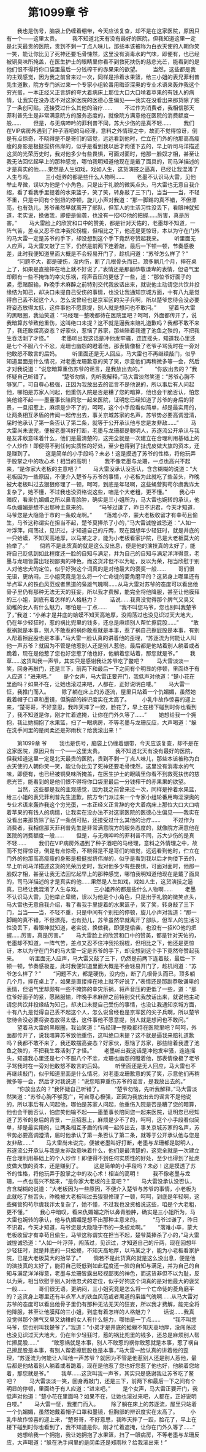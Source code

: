 # 　　第1099章 爷
　　我也是伤号，脑袋上仍缠着绷带，今天应该复查，却不是在这家医院，原因只有一个——这里太贵。
　　我不知道北天有没有最好的医院，但我知道这里一定是北天最贵的医院，贵到不剩一丁点人味儿，那些本该被称为白衣天使的人朝你笑一笑，能让你比见了死神还要毛骨悚然，这里没有消毒水的气味，即便有，也已经被铜臭味所掩盖，在医生护士的眼睛里你看不到救死扶伤的慈悲光芒，能看到的是他们恨不得将你口袋里最后一分钱榨干的赤果果的欲望。
　　当然，这些都是我的主观感觉，因为我之前曾来过一次，同样是拎着水果篮，给三小姐的表兄菲利普先生道歉，院方专门派过来一个专家小组轮番用晦涩深奥的专业术语来轰炸我这个穷光蛋，一本正经义正言辞的夸大着病床上那位大口大口啃着苹果的有钱人的病情，让我实在没办法不对这家医院的医德心生偏见——我实在没看出来那货除了贴了一条创可贴，还接受过什么其他的治疗……
　　不过作为消费者，我相信那天菲利普先生是非常满意院方的服务态度的，就像院方满意他在医院的消费额度一般……
　　但是，与无病呻吟的菲利普不同，苏大少伤的是真不轻……
　　我们在VIP病房外遇到了种子酒吧的马经理，意料之外情理之中，故而不觉得惊讶，倒是有点惊奇，不晓得是不是哥们的错觉，远远看到他时，伫立在门外的他那高高瘦瘦的身影是极挺拔挤伟岸的，似乎是看到我以后才佝偻下去的，早上听司马洋描述这货的光荣历史时，我对他多少有些畏惧，可面对面时，他那一脸奴才相，甚至让我无法回忆起早上的那种感觉，哪怕我明知道他现在是戴了面具的，司马洋描述的才是真实的他……果然是人生如戏，戏如人生，这货演技之逼真，已经让我混淆了人生与戏。
　　三小姐养的都是些什么人物啊……
　　老墨不认识马大雷，见他举止卑微，误以为他是个小角色，只是出于礼貌的微笑点头，马大雷也无意自我介绍，看了看我手里提着的水果篮子，笑了笑，转身敲了三下门，当当——当，不轻不重，只是中间有个别扭的停顿，旋儿小声对我道：“那一脚踢的真不错，不但漂亮，也有劲儿，苏爷虽然早就离开了部队，但军人的生活习性没丢下，看眼神就知道，老实说，换做我，即便是偷袭，也没有一招KO他的把握……厉害，真是厉害。”
　　马大雷脸上的欣赏和口中的赞美，都是针对天佑的，老墨却不知道，一阵气苦，差点又忍不住冲我抡拐棍，但相比之下，他还是更惊讶，本以为守在门外的马大雷一定是苏爷的手下，却没想到这个手下竟然夸赞起我来。
　　听里面无人应声，马大雷又敲了三下，仍然是前两下连着敲，最后一下顿一顿，节奏感极差，此时我便知道里面大概是不会轻易开门了，趁机问道：“苏爷怎么样了？”
　　“问题不大，都是硬伤，没内伤，断了几根骨头而已，顶多躺几个月，摔在桌上了，如果是直接摔在地上就不好说了，”表情还是那副恭敬谦卑的表情，但语气里却颇有一些不掩饰的幸灾乐祸，将声音压的更低了一些，道：“那位爷好面子的紧，愿赌服输，昨晚手术麻醉之前特别交代我放话出来，就说他主动请您共饮并投缘结为知己，却决口未提自己受伤的事情，也没让我通知京城方面，十有八九是觉得自己丢不起这个人，怎么说曾经也是京军区的尖子兵啊，所以楚爷您待会没必要将姿态放得太低，这件事他不愿意提，别人就是想问也不敢问。”
　　望着马大雷的黑眼圈，我讪笑道：“马经理一整晚都待在医院里吧？呵呵，外面都传开了，说我暗算苏爷致他重伤，这叫绝口未提？这不就是逼我来赔礼道歉吗？我都不敢不来了，我还敢摆高姿态？好家伙，惹恼了苏家，那些陪着我遭了池鱼之殃的，不把我生吞活剥了才怪。”
　　老墨听出我这话是冲他发牢骚，连连摇头，知道我心里还是七个不服八个不忿，龙珊也幽怨的瞪着他，那表情像极了老爷子骂我时在一旁对他敢怒不敢言的后妈。
　　听里面还是无人回应，马大雷也不再继续敲门，似乎知道里面是什么情况，对老墨龙珊歉意的笑了笑，示意他们再稍微多等一会，然后才对我说道：“说您暗算重伤苏爷的谣言，是我放出去的。”
　　“你放出去的？”我怀疑自己听错了。
　　“楚爷勿恼，先听我解释，”马大雷淡然笑道：“苏爷心胸不够宽广，可自尊心极强，正因为我放出去的谣言不是他说的，所以事后有人问起他，哪怕是苏家人问起，他重伤入院是否是糟了您的暗算，他也会干脆否认，怕您笑他输不起——墨董事长陪同您一起来医院，证明您已经知道了苏爷的身后的背景，一旦招惹上，麻烦是少不了的，呵呵，这个小手段看似简单，却是最实用的，让两条相互矛盾的传闻一起传出去，事关京城苏家的名声，苏爷势必要高调澄清，届时他承认了第一条否认了第二条，就等于公开承认他与您是友非敌……”
　　马大雷尚未说完，便被老墨叫好打断，老墨与龙珊都是聪明人，苏逐流公开承认与我是友非敌意味着什么，他们是最清楚的，这完全就是一次建立在合理利用基础上的个人炒作！即便得不到任何实质性的好处，至少也得到了扯虎皮做大旗的资本，还是赚到了。
　　这是简单的小手段吗？未必！这是摸透了苏爷的性格，将他玩弄于股掌之中的攻心术！相当的高明！
　　我不像老墨与龙珊，一点也高兴不起来，“是你家大老板的主意吧？”
　　马大雷没承认没否认，含含糊糊的说道：“大老板因为一些原因，不便介入楚爷与苏爷的事情，小老板为此就吃了些苦头，昨晚被大老板叫过去狠狠修理了一顿，呵呵，到底是年轻啊，这些蝇营狗苟尔虞我诈太复杂了，她不懂，不过我也没资格说这些，咱是个大老粗，更不懂。”
　　我心中暗叹，看来仇媚媚之所以鼻青脸肿，确实是三小姐所为，马大雷也婉转的承认，他与仇媚媚是想不出那种主意来的。
　　“马爷过谦了，昨日不识君，今天才知道，马爷您是大隐隐于市的一条蛟龙啊。”
　　“落难小卒，蒙大老板收留才有幸苟且偷生，马爷这称谓实在担当不起，楚爷莫捧杀了小的，”马大雷诚惶诚恐道：“人如一叶浮萍，闯荡过，见识过，才知道自己的斤两，现在回想年少轻狂时，就是井底的一只蛤蟆，不知天高地厚，以马某之才，能为小老板看家护院，已是大老板莫大的抬举了。”
　　倘若不是此货真的就是这么没出息，便是他的演技真的太好了，能将自己贬低到如此程度还一脸的自知与满足，并为自己的自知与满足洋洋得意，老墨与龙珊皆露出轻视鄙夷的神色，而这货非但不以为耻，反以为荣，相当欣慰于别人对他忠犬的定位，似乎好狗这个词真的是对他最大的褒奖一般……
　　哥们很无语，更纳闷，三小姐究竟是怎么将一个亡命徒的菱角磨平的？这货身上哪里还有半点军人的铁血风范或者黑道的枭雄气魄啊……从马大雷对苏爷的态度可以看出他骨子里仍有那种无法无天的狂妄，所以我才费解，能完全将他降服，甚至让他膜拜的三小姐，到底有着怎样的人格魅力？
　　话说……我真没觉得那个脾气又臭又幼稚的女人有什么魅力，哪怕是一丁点……
　　“我不叫您马爷，您也别叫我楚爷了，”我道：“小弟才是井底的蛤蟆不知天高地厚，没闯荡过也没见识过天大地大，仍在年少轻狂时，惹的祸比兜里的钱多，还总是麻烦别人帮忙擦屁股……”
　　“敢惹祸就是本事，别人不敢惹的祸你敢惹就是本事，惹了祸自己擦屁股是本事，有别人帮着擦屁股也是本事，”马大雷一脸认真的讲着他的歪理，“苏逐流为何能让人叫他一声苏爷？就因为不管是他惹别人还是别人惹他，最后都是他站着别人躺着或者跪着，现在是他惹了您也好您惹了他也好，他躺着您站着，那您就是爷。”
　　我草……这货叫我一声爷，其实只是感谢我让苏爷吃了鳖吧？
　　马大雷淡淡一笑，回身再敲门，还是三下，前两下和最后一下之间有个明显的停顿，里面终于有人应道：“进来吧。”
　　是个女声，马大雷正要开门，我低声对他道：“楚小花在里面吗？如果不在，让她也滚过来吧，人都在，正好说明白喽。”
　　马大雷一怔，我推门而入。
　　除了躺在床上的苏逐流，屋里只站着一个仇媚媚，虽然她戴着帽子口罩和墨镜，但胸部的辨识度实在太高了。
　　小乳牛故作惊喜的迎上来，“楚哥哥，不好意思，我昨天摔了一跤，脸花了，早上在楼下碰到时你也看到了，我不知道是你，刚才忙着遮掩，让你在门外久等了……”
　　她想给我一个拥抱，我让她拥抱了水果篮，扫了一眼病房，不等老墨与龙珊反应，大声喝道：“躲在洗手间里的是闵柔还是郑雨秋？给我滚出来！”

　　第1099章 爷
　　我也是伤号，脑袋上仍缠着绷带，今天应该复查，却不是在这家医院，原因只有一个——这里太贵。
　　我不知道北天有没有最好的医院，但我知道这里一定是北天最贵的医院，贵到不剩一丁点人味儿，那些本该被称为白衣天使的人朝你笑一笑，能让你比见了死神还要毛骨悚然，这里没有消毒水的气味，即便有，也已经被铜臭味所掩盖，在医生护士的眼睛里你看不到救死扶伤的慈悲光芒，能看到的是他们恨不得将你口袋里最后一分钱榨干的赤果果的欲望。
　　当然，这些都是我的主观感觉，因为我之前曾来过一次，同样是拎着水果篮，给三小姐的表兄菲利普先生道歉，院方专门派过来一个专家小组轮番用晦涩深奥的专业术语来轰炸我这个穷光蛋，一本正经义正言辞的夸大着病床上那位大口大口啃着苹果的有钱人的病情，让我实在没办法不对这家医院的医德心生偏见——我实在没看出来那货除了贴了一条创可贴，还接受过什么其他的治疗……
　　不过作为消费者，我相信那天菲利普先生是非常满意院方的服务态度的，就像院方满意他在医院的消费额度一般……
　　但是，与无病呻吟的菲利普不同，苏大少伤的是真不轻……
　　我们在VIP病房外遇到了种子酒吧的马经理，意料之外情理之中，故而不觉得惊讶，倒是有点惊奇，不晓得是不是哥们的错觉，远远看到他时，伫立在门外的他那高高瘦瘦的身影是极挺拔挤伟岸的，似乎是看到我以后才佝偻下去的，早上听司马洋描述这货的光荣历史时，我对他多少有些畏惧，可面对面时，他那一脸奴才相，甚至让我无法回忆起早上的那种感觉，哪怕我明知道他现在是戴了面具的，司马洋描述的才是真实的他……果然是人生如戏，戏如人生，这货演技之逼真，已经让我混淆了人生与戏。
　　三小姐养的都是些什么人物啊……
　　老墨不认识马大雷，见他举止卑微，误以为他是个小角色，只是出于礼貌的微笑点头，马大雷也无意自我介绍，看了看我手里提着的水果篮子，笑了笑，转身敲了三下门，当当——当，不轻不重，只是中间有个别扭的停顿，旋儿小声对我道：“那一脚踢的真不错，不但漂亮，也有劲儿，苏爷虽然早就离开了部队，但军人的生活习性没丢下，看眼神就知道，老实说，换做我，即便是偷袭，也没有一招KO他的把握……厉害，真是厉害。”
　　马大雷脸上的欣赏和口中的赞美，都是针对天佑的，老墨却不知道，一阵气苦，差点又忍不住冲我抡拐棍，但相比之下，他还是更惊讶，本以为守在门外的马大雷一定是苏爷的手下，却没想到这个手下竟然夸赞起我来。
　　听里面无人应声，马大雷又敲了三下，仍然是前两下连着敲，最后一下顿一顿，节奏感极差，此时我便知道里面大概是不会轻易开门了，趁机问道：“苏爷怎么样了？”
　　“问题不大，都是硬伤，没内伤，断了几根骨头而已，顶多躺几个月，摔在桌上了，如果是直接摔在地上就不好说了，”表情还是那副恭敬谦卑的表情，但语气里却颇有一些不掩饰的幸灾乐祸，将声音压的更低了一些，道：“那位爷好面子的紧，愿赌服输，昨晚手术麻醉之前特别交代我放话出来，就说他主动请您共饮并投缘结为知己，却决口未提自己受伤的事情，也没让我通知京城方面，十有八九是觉得自己丢不起这个人，怎么说曾经也是京军区的尖子兵啊，所以楚爷您待会没必要将姿态放得太低，这件事他不愿意提，别人就是想问也不敢问。”
　　望着马大雷的黑眼圈，我讪笑道：“马经理一整晚都待在医院里吧？呵呵，外面都传开了，说我暗算苏爷致他重伤，这叫绝口未提？这不就是逼我来赔礼道歉吗？我都不敢不来了，我还敢摆高姿态？好家伙，惹恼了苏家，那些陪着我遭了池鱼之殃的，不把我生吞活剥了才怪。”
　　老墨听出我这话是冲他发牢骚，连连摇头，知道我心里还是七个不服八个不忿，龙珊也幽怨的瞪着他，那表情像极了老爷子骂我时在一旁对他敢怒不敢言的后妈。
　　听里面还是无人回应，马大雷也不再继续敲门，似乎知道里面是什么情况，对老墨龙珊歉意的笑了笑，示意他们再稍微多等一会，然后才对我说道：“说您暗算重伤苏爷的谣言，是我放出去的。”
　　“你放出去的？”我怀疑自己听错了。
　　“楚爷勿恼，先听我解释，”马大雷淡然笑道：“苏爷心胸不够宽广，可自尊心极强，正因为我放出去的谣言不是他说的，所以事后有人问起他，哪怕是苏家人问起，他重伤入院是否是糟了您的暗算，他也会干脆否认，怕您笑他输不起——墨董事长陪同您一起来医院，证明您已经知道了苏爷的身后的背景，一旦招惹上，麻烦是少不了的，呵呵，这个小手段看似简单，却是最实用的，让两条相互矛盾的传闻一起传出去，事关京城苏家的名声，苏爷势必要高调澄清，届时他承认了第一条否认了第二条，就等于公开承认他与您是友非敌……”
　　马大雷尚未说完，便被老墨叫好打断，老墨与龙珊都是聪明人，苏逐流公开承认与我是友非敌意味着什么，他们是最清楚的，这完全就是一次建立在合理利用基础上的个人炒作！即便得不到任何实质性的好处，至少也得到了扯虎皮做大旗的资本，还是赚到了。
　　这是简单的小手段吗？未必！这是摸透了苏爷的性格，将他玩弄于股掌之中的攻心术！相当的高明！
　　我不像老墨与龙珊，一点也高兴不起来，“是你家大老板的主意吧？”
　　马大雷没承认没否认，含含糊糊的说道：“大老板因为一些原因，不便介入楚爷与苏爷的事情，小老板为此就吃了些苦头，昨晚被大老板叫过去狠狠修理了一顿，呵呵，到底是年轻啊，这些蝇营狗苟尔虞我诈太复杂了，她不懂，不过我也没资格说这些，咱是个大老粗，更不懂。”
　　我心中暗叹，看来仇媚媚之所以鼻青脸肿，确实是三小姐所为，马大雷也婉转的承认，他与仇媚媚是想不出那种主意来的。
　　“马爷过谦了，昨日不识君，今天才知道，马爷您是大隐隐于市的一条蛟龙啊。”
　　“落难小卒，蒙大老板收留才有幸苟且偷生，马爷这称谓实在担当不起，楚爷莫捧杀了小的，”马大雷诚惶诚恐道：“人如一叶浮萍，闯荡过，见识过，才知道自己的斤两，现在回想年少轻狂时，就是井底的一只蛤蟆，不知天高地厚，以马某之才，能为小老板看家护院，已是大老板莫大的抬举了。”
　　倘若不是此货真的就是这么没出息，便是他的演技真的太好了，能将自己贬低到如此程度还一脸的自知与满足，并为自己的自知与满足洋洋得意，老墨与龙珊皆露出轻视鄙夷的神色，而这货非但不以为耻，反以为荣，相当欣慰于别人对他忠犬的定位，似乎好狗这个词真的是对他最大的褒奖一般……
　　哥们很无语，更纳闷，三小姐究竟是怎么将一个亡命徒的菱角磨平的？这货身上哪里还有半点军人的铁血风范或者黑道的枭雄气魄啊……从马大雷对苏爷的态度可以看出他骨子里仍有那种无法无天的狂妄，所以我才费解，能完全将他降服，甚至让他膜拜的三小姐，到底有着怎样的人格魅力？
　　话说……我真没觉得那个脾气又臭又幼稚的女人有什么魅力，哪怕是一丁点……
　　“我不叫您马爷，您也别叫我楚爷了，”我道：“小弟才是井底的蛤蟆不知天高地厚，没闯荡过也没见识过天大地大，仍在年少轻狂时，惹的祸比兜里的钱多，还总是麻烦别人帮忙擦屁股……”
　　“敢惹祸就是本事，别人不敢惹的祸你敢惹就是本事，惹了祸自己擦屁股是本事，有别人帮着擦屁股也是本事，”马大雷一脸认真的讲着他的歪理，“苏逐流为何能让人叫他一声苏爷？就因为不管是他惹别人还是别人惹他，最后都是他站着别人躺着或者跪着，现在是他惹了您也好您惹了他也好，他躺着您站着，那您就是爷。”
　　我草……这货叫我一声爷，其实只是感谢我让苏爷吃了鳖吧？
　　马大雷淡淡一笑，回身再敲门，还是三下，前两下和最后一下之间有个明显的停顿，里面终于有人应道：“进来吧。”
　　是个女声，马大雷正要开门，我低声对他道：“楚小花在里面吗？如果不在，让她也滚过来吧，人都在，正好说明白喽。”
　　马大雷一怔，我推门而入。
　　除了躺在床上的苏逐流，屋里只站着一个仇媚媚，虽然她戴着帽子口罩和墨镜，但胸部的辨识度实在太高了。
　　小乳牛故作惊喜的迎上来，“楚哥哥，不好意思，我昨天摔了一跤，脸花了，早上在楼下碰到时你也看到了，我不知道是你，刚才忙着遮掩，让你在门外久等了……”
　　她想给我一个拥抱，我让她拥抱了水果篮，扫了一眼病房，不等老墨与龙珊反应，大声喝道：“躲在洗手间里的是闵柔还是郑雨秋？给我滚出来！”
